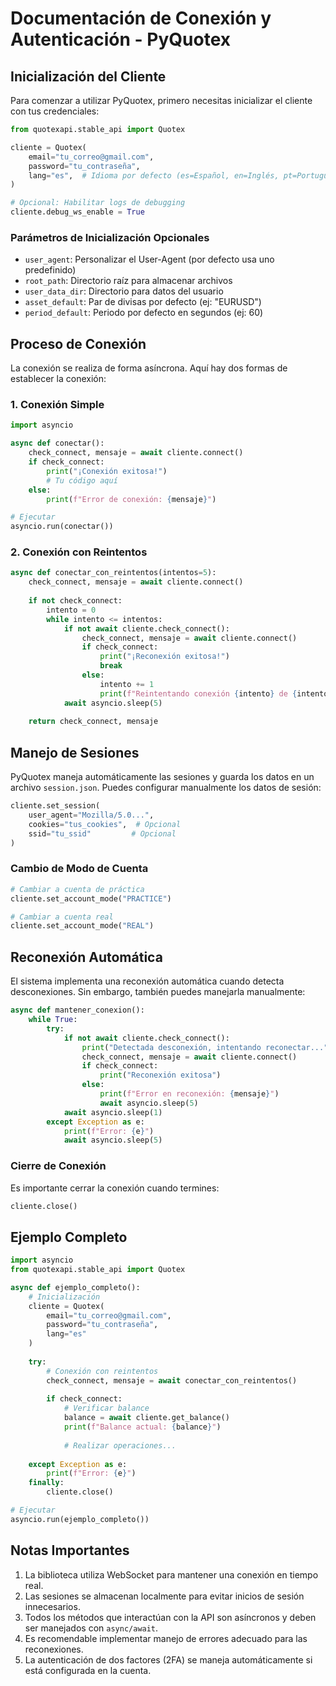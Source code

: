 # Documentación de Conexión y Autenticación - PyQuotex

## Inicialización del Cliente

Para comenzar a utilizar PyQuotex, primero necesitas inicializar el cliente con tus credenciales:

```python
from quotexapi.stable_api import Quotex

cliente = Quotex(
    email="tu_correo@gmail.com",
    password="tu_contraseña",
    lang="es",  # Idioma por defecto (es=Español, en=Inglés, pt=Portugués)
)

# Opcional: Habilitar logs de debugging
cliente.debug_ws_enable = True
```

### Parámetros de Inicialización Opcionales

- `user_agent`: Personalizar el User-Agent (por defecto usa uno predefinido)
- `root_path`: Directorio raíz para almacenar archivos
- `user_data_dir`: Directorio para datos del usuario
- `asset_default`: Par de divisas por defecto (ej: "EURUSD")
- `period_default`: Periodo por defecto en segundos (ej: 60)

## Proceso de Conexión

La conexión se realiza de forma asíncrona. Aquí hay dos formas de establecer la conexión:

### 1. Conexión Simple

```python
import asyncio

async def conectar():
    check_connect, mensaje = await cliente.connect()
    if check_connect:
        print("¡Conexión exitosa!")
        # Tu código aquí
    else:
        print(f"Error de conexión: {mensaje}")

# Ejecutar
asyncio.run(conectar())
```

### 2. Conexión con Reintentos

```python
async def conectar_con_reintentos(intentos=5):
    check_connect, mensaje = await cliente.connect()
    
    if not check_connect:
        intento = 0
        while intento <= intentos:
            if not await cliente.check_connect():
                check_connect, mensaje = await cliente.connect()
                if check_connect:
                    print("¡Reconexión exitosa!")
                    break
                else:
                    intento += 1
                    print(f"Reintentando conexión {intento} de {intentos}")
            await asyncio.sleep(5)
    
    return check_connect, mensaje
```

## Manejo de Sesiones

PyQuotex maneja automáticamente las sesiones y guarda los datos en un archivo `session.json`. Puedes configurar manualmente los datos de sesión:

```python
cliente.set_session(
    user_agent="Mozilla/5.0...", 
    cookies="tus_cookies",  # Opcional
    ssid="tu_ssid"         # Opcional
)
```

### Cambio de Modo de Cuenta

```python
# Cambiar a cuenta de práctica
cliente.set_account_mode("PRACTICE")

# Cambiar a cuenta real
cliente.set_account_mode("REAL")
```

## Reconexión Automática

El sistema implementa una reconexión automática cuando detecta desconexiones. Sin embargo, también puedes manejarla manualmente:

```python
async def mantener_conexion():
    while True:
        try:
            if not await cliente.check_connect():
                print("Detectada desconexión, intentando reconectar...")
                check_connect, mensaje = await cliente.connect()
                if check_connect:
                    print("Reconexión exitosa")
                else:
                    print(f"Error en reconexión: {mensaje}")
                    await asyncio.sleep(5)
            await asyncio.sleep(1)
        except Exception as e:
            print(f"Error: {e}")
            await asyncio.sleep(5)
```

### Cierre de Conexión

Es importante cerrar la conexión cuando termines:

```python
cliente.close()
```

## Ejemplo Completo

```python
import asyncio
from quotexapi.stable_api import Quotex

async def ejemplo_completo():
    # Inicialización
    cliente = Quotex(
        email="tu_correo@gmail.com",
        password="tu_contraseña",
        lang="es"
    )
    
    try:
        # Conexión con reintentos
        check_connect, mensaje = await conectar_con_reintentos()
        
        if check_connect:
            # Verificar balance
            balance = await cliente.get_balance()
            print(f"Balance actual: {balance}")
            
            # Realizar operaciones...
            
    except Exception as e:
        print(f"Error: {e}")
    finally:
        cliente.close()

# Ejecutar
asyncio.run(ejemplo_completo())
```

## Notas Importantes

1. La biblioteca utiliza WebSocket para mantener una conexión en tiempo real.
2. Las sesiones se almacenan localmente para evitar inicios de sesión innecesarios.
3. Todos los métodos que interactúan con la API son asíncronos y deben ser manejados con `async/await`.
4. Es recomendable implementar manejo de errores adecuado para las reconexiones.
5. La autenticación de dos factores (2FA) se maneja automáticamente si está configurada en la cuenta.